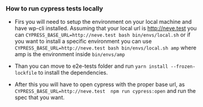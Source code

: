 ### How to run cypress tests locally 

* Firs you will need to setup the environment on your local machine and have wp-cli installed. Assuming that your local url is http://neve.test you can `CYPRESS_BASE_URL=http://neve.test bash bin/envs/local.sh` or if you want to install a specific environment you can use `CYPRESS_BASE_URL=http://neve.test bash bin/envs/local.sh amp` where amp is the environment inside `bin/envs/amp`
  
* Than you can move to e2e-tests folder and run `yarn install --frozen-lockfile` to install the dependencies.
* After this you will have to open cypress with the proper base url, as `CYPRESS_BASE_URL=http://neve.test  npm run cypress:open` and run the spec that you want.